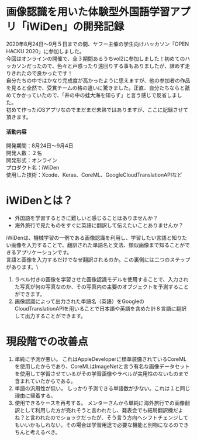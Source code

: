 # 画像認識を用いた体験型外国語学習アプリ「iWiDen」の開発記録
2020年8月24日〜9月５日までの間、ヤフー主催の学生向けハッカソン「OPEN HACKU 2020」に参加しました。\
今回はオンラインの開催で、全３期間あるうちvol2に参加しました！初めてのハッカソンだったので、色々と戸惑ったり遠回りする事もありましたが、諦めず走りきれたので良かったです！\
自分たちの中ではかなり完成度が高かったように思えますが、他の参加者の作品を見ると全然で、受賞チームの格の違いに驚きました。正直、自分たちならと舐めてかかっていたので、「井の中の蛙大海を知らず」と言う感じで反省しました。\
初めて作ったiOSアプリなのでまだまだ未熟ではありますが、ここに記録させて頂きます。
#### 活動内容
開発期間：8月24日〜9月4日\
開発人数：２名\
開発形式：オンライン\
プロダクト名：iWiDen\
使用した技術：Xcode、Keras、CoreML、GoogleCloudTranslationAPIなど

# iWiDenとは？
- 外国語を学習するときに難しいと感じることはありませんか？
- 海外旅行で見たものをすぐに英語に翻訳して伝えたいことありませんか？

iWiDenは、機械学習の一例である画像認識を利用し、学習したい言語と知りたい画像を入力することで、翻訳された単語名と文法、類似画像まで知ることができるアプリケーションです。\
言語と画像を入力するだけでなぜ翻訳されるのか。この裏側には二つのステップがあります。\
1. ラベル付きの画像を学習させた画像認識モデルを使用することで、入力された写真が何の写真なのか、その写真内の主要のオブジェクトを予測することができます。
2. 画像認識によって出力された単語名（英語）をGoogleのCloudTranslationAPIを用いることで日本語や英語を含めた計８言語に翻訳して出力することができます。

# 現段階での改善点
1. 単純に予測が悪い。
これはAppleDeveloperに標準装備されているCoreMLを使用したからであり、CoreMLはImageNetと言う有名な画像データセットを使用して学習させているがその学習画像やラベルが実用性のないものまで含まれていたからである。
2. 単語の汎用性が低い。
しっかり予測できる単語数が少ない。これは１と同じ理由に帰着する。
3. 使用できるケースを再考する。
メンターさんから単純に海外旅行での画像翻訳として利用した方が売れそうと言われたし、発表会でも結局翻訳機だよね？と言われたのでショックだったが、そう言う方向へシフトチェンジしてもいいかもしれない。その場合は学習用途で必要な機能と別物になるのできちんと考えるべき。

